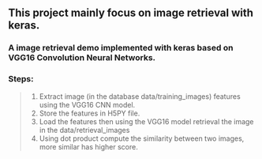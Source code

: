 ## This project mainly focus on image retrieval with keras.

### A image retrieval demo implemented with keras based on VGG16 Convolution Neural Networks.

### Steps:
> 1. Extract  image (in the database data/training_images) features using the VGG16 CNN model.
> 2. Store the features in H5PY file.
> 3. Load the features then using the VGG16 model retrieval the image in the data/retrieval_images 
> 4. Using dot product compute the similarity between two images, more similar has higher score.
